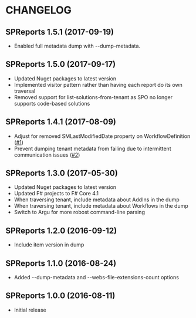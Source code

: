 # CHANGELOG

## SPReports 1.5.1 (2017-09-19)

* Enabled full metadata dump with --dump-metadata.

## SPReports 1.5.0 (2017-09-17)

* Updated Nuget packages to latest version
* Implemented visitor pattern rather than having each report do its own traversal
* Removed support for list-solutions-from-tenant as SPO no longer supports code-based solutions

## SPReports 1.4.1 (2017-08-09)

* Adjust for removed SMLastModifiedDate property on WorkflowDefinition ([#1](https://github.com/ronnieholm/Bugfree.SharePoint.DiagnosticTools/issues/1))
* Prevent dumping tenant metadata from failing due to intermittent communication issues ([#2](https://github.com/ronnieholm/Bugfree.SharePoint.DiagnosticTools/issues/2))

## SPReports 1.3.0 (2017-05-30)

* Updated Nuget packages to latest version
* Updated F# projects to F# Core 4.1
* When traversing tenant, include metadata about AddIns in the dump
* When traversing tenant, include metadata about Workflows in the dump
* Switch to Argu for more robost command-line parsing

##  SPReports 1.2.0 (2016-09-12)

* Include item version in dump

##  SPReports 1.1.0 (2016-08-24)

* Added --dump-metadata and --webs-file-extensions-count options

## SPReports 1.0.0 (2016-08-11)

* Initial release